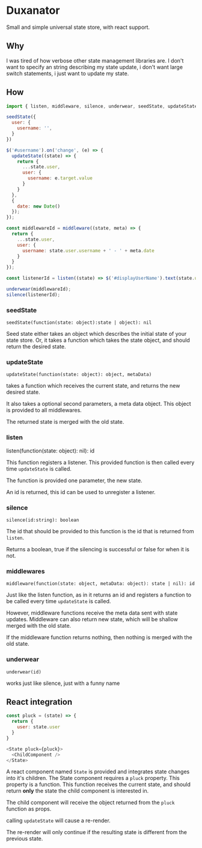 # Duxanator
Small and simple universal state store, with react support.

## Why

I was tired of how verbose other state management libraries are. I don't want to specify an string describing my state update, i don't want large switch statements, i just want to update my state.

## How

```javascript
import { listen, middleware, silence, underwear, seedState, updateState } from 'duxanator';

seedState({
  user: {
    username: '',
  }
})

$('#username').on('change', (e) => {
  updateState((state) => {
    return {
      ...state.user,
      user: {
        username: e.target.value
      }
    }
  },
  {
    date: new Date()
  });
});

const middlewareId = middleware((state, meta) => {
  return {
    ...state.user,
    user: {
      username: state.user.username + ' - ' + meta.date
    }
  }
});

const listenerId = listen((state) => $('#displayUserName').text(state.user.username));

underwear(middlewareId);
silence(listenerId);
```

### seedState
`seedState(function(state: object):state | object): nil`

Seed state either takes an object which describes the initial state of your state store. Or, it takes a function which takes the state object, and should return the desired state.

### updateState
`updateState(function(state: object): object, metaData)`

takes a function which receives the current state, and returns the new desired state.

It also takes a optional second parameters, a meta data object. This object is provided to all middlewares.

The returned state is merged with the old state.

### listen
listen(function(state: object): nil): id

This function registers a listener. This provided function is then called every time `updateState` is called.

The function is provided one parameter, the new state.

An id is returned, this id can be used to unregister a listener.

### silence
`silence(id:string): boolean`

The id that should be provided to this function is the id that is returned from `listen`.

Returns a boolean, true if the silencing is successful or false for when it is not.

### middlewares
`middleware(function(state: object, metaData: object): state | nil): id`

Just like the listen function, as in it returns an id and registers a function to be called every time `updateState` is called.

However, middleware functions receive the meta data sent with state updates. Middleware can also return new state, which will be shallow merged with the old state.

If the middleware function returns nothing, then nothing is merged with the old state.

### underwear
`underwear(id)`

works just like silence, just with a funny name

## React integration
```js
const pluck = (state) => {
  return {
    user: state.user
  }
}

<State pluck={pluck}>
  <ChildComponent />
</State>
```
A react component named `State` is provided and integrates state changes into it's children.
The State component requires a `pluck` property. This property is a function.
This function receives the current state, and should return **only** the state the child component is interested in.

The child component will receive the object returned from the `pluck` function as props.

calling `updateState` will cause a re-render.

The re-render will only continue if the resulting state is different from the previous state. 
